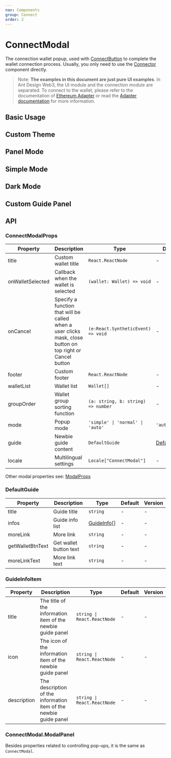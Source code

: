```yaml
---
nav: Components
group: Connect
order: 2
---
```


# ConnectModal

The connection wallet popup, used with [ConnectButton](../connect-button/index.md) to complete the wallet connection process. Usually, you only need to use the [Connector](../connector/index.md) component directly.

> Note: **The examples in this document are just pure UI examples**. In Ant Design Web3, the UI module and the connection module are separated. To connect to the wallet, please refer to the documentation of [Ethereum Adapter](../wagmi/index.md) or read the [Adapter documentation](../../../../docs/guide/adapter.md) for more information.

## Basic Usage

<code src="./demos/basic.tsx"></code>

## Custom Theme

<code src="./demos/theme.tsx"></code>

## Panel Mode

<code src="./demos/panel.tsx"></code>

## Simple Mode

<code src="./demos/simple.tsx"></code>

## Dark Mode

<code src="./demos/dark.tsx"></code>

## Custom Guide Panel

<code src="./demos/customGuide.tsx"></code>

## API

### ConnectModalProps

| Property | Description | Type | Default | Version |
| --- | --- | --- | --- | --- |
| title | Custom wallet title | `React.ReactNode` | - | - |
| onWalletSelected | Callback when the wallet is selected | `(wallet: Wallet) => void` | - | - |
| onCancel | Specify a function that will be called when a user clicks mask, close button on top right or Cancel button | `(e:React.SyntheticEvent) => void` | - | - |
| footer | Custom footer | `React.ReactNode` | - | - |
| walletList | Wallet list | `Wallet[]` | - | - |
| groupOrder | Wallet group sorting function | `(a: string, b: string) => number` | - | - |
| mode | Popup mode | `'simple' \| 'normal' \| 'auto'` | `'auto'` | - |
| guide | Newbie guide content | `DefaultGuide` | [DefaultGuide](#defaultguide) | - |
| locale | Multilingual settings | `Locale["ConnectModal"]` | - | - |

Other modal properties see: [ModalProps](https://ant.design/components/modal#API)

### DefaultGuide

| Property         | Description            | Type                       | Default | Version |
| ---------------- | ---------------------- | -------------------------- | ------- | ------- |
| title            | Guide title            | `string`                   | -       | -       |
| infos            | Guide info list        | [GuideInfo](#guideinfo)\[] | -       | -       |
| moreLink         | More link              | `string`                   | -       | -       |
| getWalletBtnText | Get wallet button text | `string`                   | -       | -       |
| moreLinkText     | More link text         | `string`                   | -       | -       |

### GuideInfoItem

| Property | Description | Type | Default | Version |
| --- | --- | --- | --- | --- |
| title | The title of the information item of the newbie guide panel | `string \| React.ReactNode` | - | - |
| icon | The icon of the information item of the newbie guide panel | `string \| React.ReactNode` | - | - |
| description | The description of the information item of the newbie guide panel | `string \| React.ReactNode` | - | - |

### ConnectModal.ModalPanel

Besides properties related to controlling pop-ups, it is the same as `ConnectModal`.
